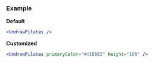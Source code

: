 ### Example

**Default**
```jsx
<UndrawPilates />
```

**Customized**
```jsx
<UndrawPilates primaryColor="#41B883" height="100" />
```
